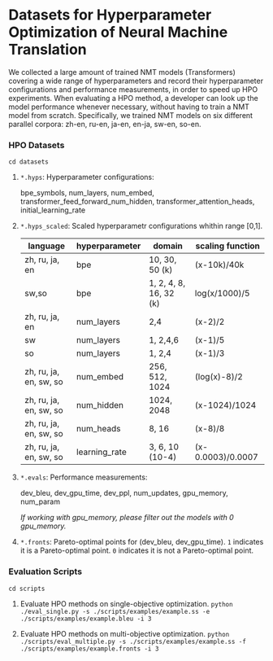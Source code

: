 # Datasets for Hyperparameter Optimization of Neural Machine Translation

We collected a large amount of trained NMT models (Transformers) covering a wide range of hyperparameters and record their hyperparameter configurations and performance measurements, in order to speed up HPO experiments. When evaluating a HPO method, a developer can look up the model performance whenever necessary, without having to train a NMT model from scratch. Specifically, we trained NMT models on six different parallel corpora: zh-en, ru-en, ja-en, en-ja, sw-en, so-en. 

### HPO Datasets
`cd datasets`

1. `*.hyps`: Hyperparameter configurations:
	
	bpe\_symbols, num\_layers, num\_embed, transformer\_feed\_forward\_num\_hidden, transformer\_attention\_heads, initial\_learning\_rate
	
2.  `*.hyps_scaled`: Scaled hyperparametr configurations whithin range [0,1].

	|language      | hyperparameter | domain        | scaling function |
	|--------------| ---------------| --------------| -----------------|
	|zh, ru, ja, en| bpe            | 10, 30, 50 (k) | (x-10k)/40k |
	| sw,so        | bpe            | 1, 2, 4, 8, 16, 32 (k) | log(x/1000)/5 | 
	|zh, ru, ja, en | num_layers     | 2,4         |   (x-2)/2 |
	|sw | num_layers     | 1, 2,4,6  |   (x-1)/5 |
	|so | num_layers     | 1, 2,4    |   (x-1)/3 |
	|zh, ru, ja, en, sw, so | num_embed      | 256, 512, 1024 | (log(x)-8)/2 |
	|zh, ru, ja, en, sw, so | num_hidden     | 1024, 2048 |  (x-1024)/1024 | 
	|zh, ru, ja, en, sw, so | num_heads      | 8, 16 | (x-8)/8 |
	|zh, ru, ja, en, sw, so | learning_rate  | 3, 6, 10 (10-4) | (x-0.0003)/0.0007 | 
	
	
3. `*.evals`: Performance measurements:

	dev\_bleu, dev\_gpu\_time, dev\_ppl, num\_updates, gpu\_memory, num\_param
	
	*If working with gpu\_memory, please filter out the models with 0 gpu\_memory.*
	
4. `*.fronts`: Pareto-optimal points for (dev\_bleu, dev\_gpu\_time). `1` indicates it is a Pareto-optimal point. `0` indicates it is not a Pareto-optimal point.


### Evaluation Scripts
`cd scripts`
 
1. Evaluate HPO methods on single-objective optimization.
	`python ./eval_single.py -s ./scripts/examples/example.ss -e ./scripts/examples/example.bleu -i 3`

2. Evaluate HPO methods on multi-objective optimization.
	`python ./scripts/eval_multiple.py -s ./scripts/examples/example.ss -f ./scripts/examples/example.fronts -i 3`



